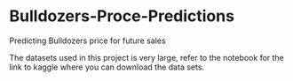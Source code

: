# Bulldozers-Proce-Predictions
Predicting Bulldozers price for future sales

The datasets used in this project is very large, refer to the notebook for the link to kaggle where you can download the data sets.

